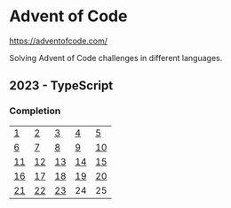 # Advent of Code

<https://adventofcode.com/>

Solving Advent of Code challenges in different languages.

## 2023 - TypeScript

### Completion

|                                                                                          |                                                                                          |                                                                                          |                                                                                          |                                                                                          |
| ---------------------------------------------------------------------------------------- | ---------------------------------------------------------------------------------------- | ---------------------------------------------------------------------------------------- | ---------------------------------------------------------------------------------------- | ---------------------------------------------------------------------------------------- |
| [1](https://github.com/manuelpoell/adventofcode/blob/main/2023/src/challenges/day1.ts)   | [2](https://github.com/manuelpoell/adventofcode/blob/main/2023/src/challenges/day2.ts)   | [3](https://github.com/manuelpoell/adventofcode/blob/main/2023/src/challenges/day3.ts)   | [4](https://github.com/manuelpoell/adventofcode/blob/main/2023/src/challenges/day4.ts)   | [5](https://github.com/manuelpoell/adventofcode/blob/main/2023/src/challenges/day5.ts)   |
| [6](https://github.com/manuelpoell/adventofcode/blob/main/2023/src/challenges/day6.ts)   | [7](https://github.com/manuelpoell/adventofcode/blob/main/2023/src/challenges/day7.ts)   | [8](https://github.com/manuelpoell/adventofcode/blob/main/2023/src/challenges/day8.ts)   | [9](https://github.com/manuelpoell/adventofcode/blob/main/2023/src/challenges/day9.ts)   | [10](https://github.com/manuelpoell/adventofcode/blob/main/2023/src/challenges/day10.ts) |
| [11](https://github.com/manuelpoell/adventofcode/blob/main/2023/src/challenges/day11.ts) | [12](https://github.com/manuelpoell/adventofcode/blob/main/2023/src/challenges/day12.ts) | [13](https://github.com/manuelpoell/adventofcode/blob/main/2023/src/challenges/day13.ts) | [14](https://github.com/manuelpoell/adventofcode/blob/main/2023/src/challenges/day14.ts) | [15](https://github.com/manuelpoell/adventofcode/blob/main/2023/src/challenges/day15.ts) |
| [16](https://github.com/manuelpoell/adventofcode/blob/main/2023/src/challenges/day16.ts) | [17](https://github.com/manuelpoell/adventofcode/blob/main/2023/src/challenges/day17.ts) | [18](https://github.com/manuelpoell/adventofcode/blob/main/2023/src/challenges/day18.ts) | [19](https://github.com/manuelpoell/adventofcode/blob/main/2023/src/challenges/day19.ts) | [20](https://github.com/manuelpoell/adventofcode/blob/main/2023/src/challenges/day20.ts) |
| [21](https://github.com/manuelpoell/adventofcode/blob/main/2023/src/challenges/day21.ts) | [22](https://github.com/manuelpoell/adventofcode/blob/main/2023/src/challenges/day22.ts) | [23](https://github.com/manuelpoell/adventofcode/blob/main/2023/src/challenges/day23.ts) | 24                                                                                       | 25                                                                                       |
